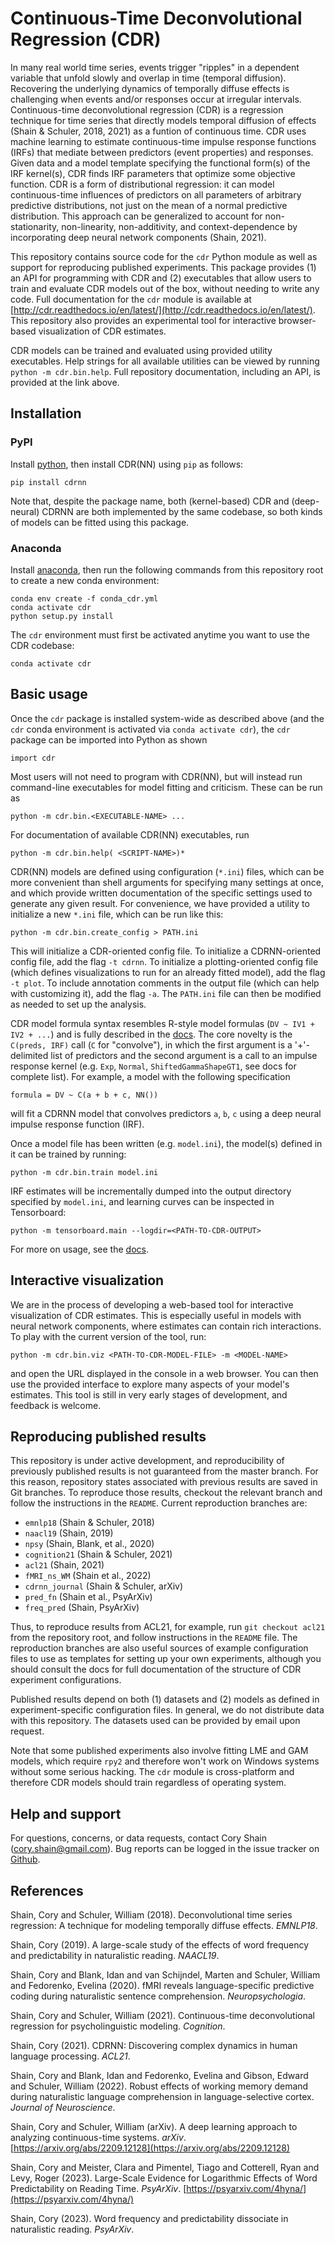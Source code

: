 # Continuous-Time Deconvolutional Regression (CDR)

In many real world time series, events trigger "ripples" in a dependent variable that unfold slowly and overlap in time (temporal diffusion).
Recovering the underlying dynamics of temporally diffuse effects is challenging when events and/or responses occur at irregular intervals.
Continuous-time deconvolutional regression (CDR) is a regression technique for time series that directly models temporal diffusion of effects (Shain & Schuler, 2018, 2021) as a funtion of continuous time.
CDR uses machine learning to estimate continuous-time impulse response functions (IRFs) that mediate between predictors (event properties) and responses.
Given data and a model template specifying the functional form(s) of the IRF kernel(s), CDR finds IRF parameters that optimize some objective function.
CDR is a form of distributional regression: it can model continuous-time influences of predictors on all parameters of arbitrary predictive distributions, not just on the mean of a normal predictive distribution.
This approach can be generalized to account for non-stationarity, non-linearity, non-additivity, and context-dependence by incorporating deep neural network components (Shain, 2021).

This repository contains source code for the `cdr` Python module as well as support for reproducing published experiments.
This package provides (1) an API for programming with CDR and (2) executables that allow users to train and evaluate CDR models out of the box, without needing to write any code.
Full documentation for the `cdr` module is available at [http://cdr.readthedocs.io/en/latest/](http://cdr.readthedocs.io/en/latest/).
This repository also provides an experimental tool for interactive browser-based visualization of CDR estimates.

CDR models can be trained and evaluated using provided utility executables.
Help strings for all available utilities can be viewed by running `python -m cdr.bin.help`.
Full repository documentation, including an API, is provided at the link above.


## Installation

### PyPI

Install [python](https://www.python.org/), then install CDR(NN) using ``pip`` as follows:

    pip install cdrnn

Note that, despite the package name, both (kernel-based) CDR and (deep-neural) CDRNN are both implemented by the same codebase, so both kinds of models can be fitted using this package.

### Anaconda

Install [anaconda](https://www.anaconda.com/), then run the following commands from this repository root to create a new conda environment:

    conda env create -f conda_cdr.yml
    conda activate cdr
    python setup.py install
    
The `cdr` environment must first be activated anytime you want to use the CDR codebase:

    conda activate cdr


## Basic usage

Once the `cdr` package is installed system-wide as described above (and the `cdr` conda environment is activated via `conda activate cdr`), the `cdr` package can be imported into Python as shown

    import cdr
    
Most users will not need to program with CDR(NN), but will instead run command-line executables for model fitting and criticism.
These can be run as

    python -m cdr.bin.<EXECUTABLE-NAME> ...
    
For documentation of available CDR(NN) executables, run

    python -m cdr.bin.help( <SCRIPT-NAME>)*

CDR(NN) models are defined using configuration (`*.ini`) files, which can be more convenient than shell arguments for specifying many settings at once, and which provide written documentation of the specific settings used to generate any given result.
For convenience, we have provided a utility to initialize a new `*.ini` file, which can be run like this:

    python -m cdr.bin.create_config > PATH.ini
    
This will initialize a CDR-oriented config file.
To initialize a CDRNN-oriented config file, add the flag `-t cdrnn`.
To initialize a plotting-oriented config file (which defines visualizations to run for an already fitted model), add the flag `-t plot`.
To include annotation comments in the output file (which can help with customizing it), add the flag `-a`.
The `PATH.ini` file can then be modified as needed to set up the analysis.

CDR model formula syntax resembles R-style model formulas (`DV ~ IV1 + IV2 + ...`) and is fully described in the [docs](http://cdr.readthedocs.io/en/latest/).
The core novelty is the `C(preds, IRF)` call (`C` for "convolve"), in which the first argument is a '+'-delimited list of predictors and the second argument is a call to an impulse response kernel (e.g. `Exp`, `Normal`, `ShiftedGammaShapeGT1`, see docs for complete list).
For example, a model with the following specification

    formula = DV ~ C(a + b + c, NN())
    
will fit a CDRNN model that convolves predictors `a`, `b`, `c` using a deep neural impulse response function (IRF).

Once a model file has been written (e.g. `model.ini`), the model(s) defined in it can be trained by running:

    python -m cdr.bin.train model.ini
    
IRF estimates will be incrementally dumped into the output directory specified by `model.ini`,
and learning curves can be inspected in Tensorboard:

    python -m tensorboard.main --logdir=<PATH-TO-CDR-OUTPUT>

For more on usage, see the [docs](http://cdr.readthedocs.io/en/latest/).


## Interactive visualization

We are in the process of developing a web-based tool for interactive visualization of CDR estimates.
This is especially useful in models with neural network components, where estimates can contain rich interactions.
To play with the current version of the tool, run:

    python -m cdr.bin.viz <PATH-TO-CDR-MODEL-FILE> -m <MODEL-NAME>
    
and open the URL displayed in the console in a web browser.
You can then use the provided interface to explore many aspects of your model's estimates.
This tool is still in very early stages of development, and feedback is welcome.


## Reproducing published results

This repository is under active development, and reproducibility of previously published results is not guaranteed from the master branch.
For this reason, repository states associated with previous results are saved in Git branches.
To reproduce those results, checkout the relevant branch and follow the instructions in the `README`.
Current reproduction branches are:

 - `emnlp18` (Shain & Schuler, 2018)
 - `naacl19` (Shain, 2019)
 - `npsy` (Shain, Blank, et al., 2020)
 - `cognition21` (Shain & Schuler, 2021)
 - `acl21` (Shain, 2021)
 - `fMRI_ns_WM` (Shain et al., 2022)
 - `cdrnn_journal` (Shain & Schuler, arXiv)
 - `pred_fn` (Shain et al., PsyArXiv)
 - `freq_pred` (Shain, PsyArXiv)

Thus, to reproduce results from ACL21, for example, run `git checkout acl21` from the repository root, and follow instructions in the `README` file.
The reproduction branches are also useful sources of example configuration files to use as templates for setting up your own experiments, although you should consult the docs for full documentation of the structure of CDR experiment configurations.

Published results depend on both (1) datasets and (2) models as defined in experiment-specific configuration files.
In general, we do not distribute data with this repository.
The datasets used can be provided by email upon request.

Note that some published experiments also involve fitting LME and GAM models, which require `rpy2` and therefore won't work on Windows systems without some serious hacking.
The `cdr` module is cross-platform and therefore CDR models should train regardless of operating system.


## Help and support

For questions, concerns, or data requests, contact Cory Shain ([cory.shain@gmail.com](cory.shain@gmail.com)).
Bug reports can be logged in the issue tracker on [Github](https://github.com/coryshain/cdr).


## References
Shain, Cory and Schuler, William (2018). Deconvolutional time series regression: A technique for modeling temporally diffuse effects. _EMNLP18_.

Shain, Cory (2019). A large-scale study of the effects of word frequency and predictability in naturalistic reading. _NAACL19_.

Shain, Cory and Blank, Idan and van Schijndel, Marten and Schuler, William and Fedorenko, Evelina (2020). fMRI reveals language-specific predictive coding during naturalistic sentence comprehension. _Neuropsychologia_.

Shain, Cory and Schuler, William (2021). Continuous-time deconvolutional regression for psycholinguistic modeling. _Cognition_.

Shain, Cory (2021). CDRNN: Discovering complex dynamics in human language processing. _ACL21_.

Shain, Cory and Blank, Idan and Fedorenko, Evelina and Gibson, Edward and Schuler, William (2022). Robust effects of working memory demand during naturalistic language comprehension in language-selective cortex. _Journal of Neuroscience_.

Shain, Cory and Schuler, William (arXiv). A deep learning approach to analyzing continuous-time systems. _arXiv_. [https://arxiv.org/abs/2209.12128](https://arxiv.org/abs/2209.12128)

Shain, Cory and Meister, Clara and Pimentel, Tiago and Cotterell, Ryan and Levy, Roger (2023). Large-Scale Evidence for Logarithmic Effects of Word Predictability on Reading Time. _PsyArXiv_. [https://psyarxiv.com/4hyna/](https://psyarxiv.com/4hyna/)

Shain, Cory (2023). Word frequency and predictability dissociate in naturalistic reading. _PsyArXiv_.
